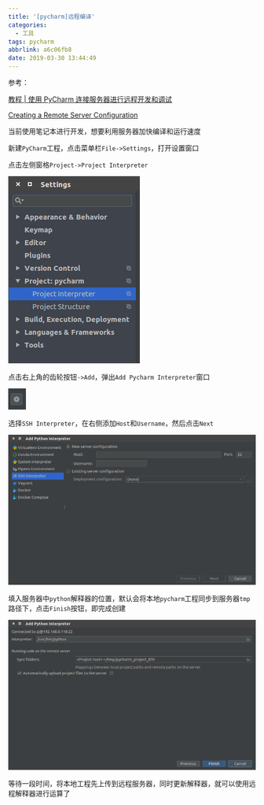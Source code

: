 ```yaml
---
title: '[pycharm]远程编译'
categories:
  - 工具
tags: pycharm
abbrlink: a6c06fb8
date: 2019-03-30 13:44:49
---
```


参考：

[教程 | 使用 PyCharm 连接服务器进行远程开发和调试](https://zhuanlan.zhihu.com/p/38330654)

[Creating a Remote Server Configuration](https://www.jetbrains.com/help/pycharm/creating-a-remote-server-configuration.html)

当前使用笔记本进行开发，想要利用服务器加快编译和运行速度

新建`PyCharm`工程，点击菜单栏`File->Settings`，打开设置窗口

点击左侧窗格`Project->Project Interpreter`

![](/imgs/pycharm-远程编译/project-interpreter.png)

点击右上角的齿轮按钮`->Add`，弹出`Add Pycharm Interpreter`窗口

![](/imgs/pycharm-远程编译/gear-button.png)

选择`SSH Interpreter`，在右侧添加`Host`和`Username`，然后点击`Next`

![](/imgs/pycharm-远程编译/add-interpreter.png)

填入服务器中`python`解释器的位置，默认会将本地`pycharm`工程同步到服务器`tmp`路径下，点击`Finish`按钮，即完成创建

![](/imgs/pycharm-远程编译/select-interpreter.png)

等待一段时间，将本地工程先上传到远程服务器，同时更新解释器，就可以使用远程解释器进行运算了